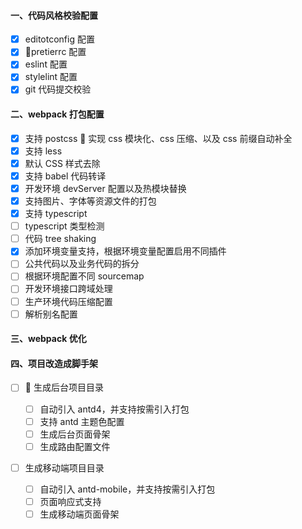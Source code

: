 #### 一、代码风格校验配置

- [x] editotconfig 配置
- [x] pretierrc 配置
- [x] eslint 配置
- [x] stylelint 配置
- [x] git 代码提交校验

#### 二、webpack 打包配置

- [x] 支持 postcss  实现 css 模块化、css 压缩、以及 css 前缀自动补全
- [x] 支持 less
- [x] 默认 CSS 样式去除
- [x] 支持 babel 代码转译
- [x] 开发环境 devServer 配置以及热模块替换
- [x] 支持图片、字体等资源文件的打包
- [x] 支持 typescript
- [ ] typescript 类型检测
- [ ] 代码 tree shaking
- [x] 添加环境变量支持，根据环境变量配置启用不同插件
- [ ] 公共代码以及业务代码的拆分
- [ ] 根据环境配置不同 sourcemap
- [ ] 开发环境接口跨域处理
- [ ] 生产环境代码压缩配置
- [ ] 解析别名配置

#### 三、webpack 优化

#### 四、项目改造成脚手架

- [ ]  生成后台项目目录

  - [ ] 自动引入 antd4，并支持按需引入打包
  - [ ] 支持 antd 主题色配置
  - [ ] 生成后台页面骨架
  - [ ] 生成路由配置文件

- [ ] 生成移动端项目目录

  - [ ] 自动引入 antd-mobile，并支持按需引入打包
  - [ ] 页面响应式支持
  - [ ] 生成移动端页面骨架
